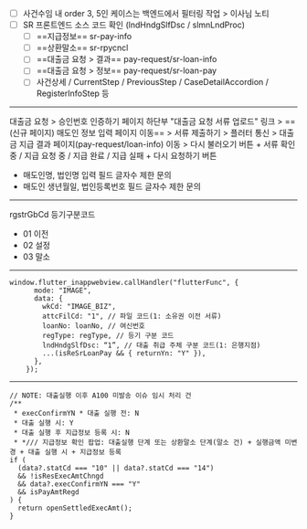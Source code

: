 - [ ] 사건수임 내 order 3, 5인 케이스는 백엔드에서 필터링 작업 > 이사님 노티
- [ ] SR 프론트엔드 소스 코드 확인 (lndHndgSlfDsc / slmnLndProc)
	- [ ] ==지급정보== sr-pay-info
	- [ ] ==상환말소== sr-rpycncl
	- [ ] ==대출금 요청 > 결과== pay-request/sr-loan-info
	- [ ] ==대출금 요청 > 정보== pay-request/sr-loan-pay
	- [ ] 사건상세 / CurrentStep / PreviousStep / CaseDetailAccordion / RegisterInfoStep 등

***
대출금 요청 > 승인번호 인증하기 페이지 하단부 "대출금 요청 서류 업로드" 링크 > ==(신규 페이지) 매도인 정보 입력 페이지 이동== > 서류 제출하기 > 플러터 통신 > 대출금 지급 결과 페이지(pay-request/loan-info) 이동 > 다시 불러오기 버튼 + 서류 확인 중 / 지급 요청 중 / 지급 완료 / 지급 실패 + 다시 요청하기 버튼
- 매도인명, 법인명 입력 필드 글자수 제한 문의
- 매도인 생년월일, 법인등록번호 필드 글자수 제한 문의


***
rgstrGbCd 등기구분코드
- 01 이전
- 02 설정
- 03 말소

***
```tsx
window.flutter_inappwebview.callHandler("flutterFunc", {
      mode: "IMAGE",
      data: {
        wkCd: "IMAGE_BIZ",
        attcFilCd: "1", // 파일 코드(1: 소유권 이전 서류)
        loanNo: loanNo, // 여신번호
        regType: regType, // 등기 구분 코드
        lndHndgSlfDsc: “1”, // 대출 취급 주체 구분 코드(1: 은행지점)
        ...(isReSrLoanPay && { returnYn: "Y" }), 
      },
    });
```

***

```tsx
// NOTE: 대출실행 이후 A100 미발송 이슈 임시 처리 건  
/**  
 * execConfirmYN * 대출 실행 전: N  
 * 대출 실행 시: Y  
 * 대출 실행 후 지급정보 등록 시: N  
 * */// 지급정보 확인 팝업: 대출실행 단계 또는 상환말소 단계(말소 건) + 실행금액 미변경 + 대출 실행 시 + 지급정보 등록  
if (  
  (data?.statCd === "10" || data?.statCd === "14")  
  && !isResExecAmtChngd  
  && data?.execConfirmYN === "Y"  
  && isPayAmtRegd  
) {  
  return openSettledExecAmt();  
}
```